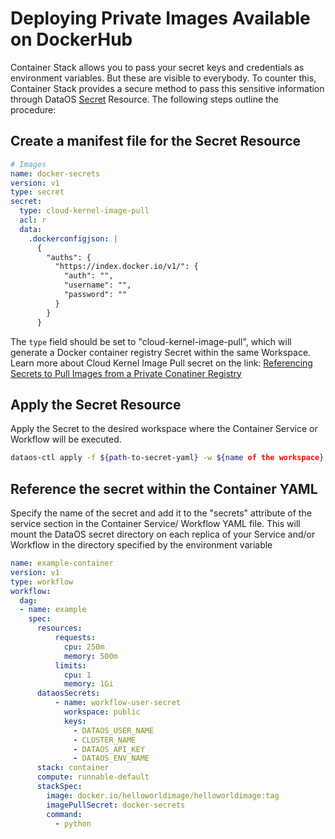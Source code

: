 # Deploying Private Images Available on DockerHub

Container Stack allows you to pass your secret keys and credentials as environment variables. But these are visible to everybody. To counter this, Container Stack provides a secure method to pass this sensitive information through DataOS [Secret](/resources/secret/) Resource. The following steps outline the procedure:

## Create a manifest file for the Secret Resource

```yaml
# Images
name: docker-secrets
version: v1
type: secret
secret:
  type: cloud-kernel-image-pull
  acl: r
  data:
    .dockerconfigjson: |
      {
        "auths": {
          "https://index.docker.io/v1/": {
            "auth": "",
            "username": "",
            "password": ""
          }
        }
      }
```

The `type` field should be set to "cloud-kernel-image-pull", which will generate a Docker container registry Secret within the same Workspace. Learn more about Cloud Kernel Image Pull secret on the link: [Referencing Secrets to Pull Images from a Private Conatiner Registry](/resources/secret/#referencing-secrets-to-pull-images-from-private-container-registry)

## Apply the Secret Resource

Apply the Secret to the desired workspace where the Container Service or Workflow will be executed.

```bash
dataos-ctl apply -f ${path-to-secret-yaml} -w ${name of the workspace}
```

## Reference the secret within the Container YAML

Specify the name of the secret and add it to the "secrets" attribute of the service section in the Container Service/ Workflow YAML file. This will mount the DataOS secret directory on each replica of your Service and/or Workflow in the directory specified by the environment variable

```yaml
name: example-container
version: v1
type: workflow
workflow:
  dag:
  - name: example
    spec:
      resources:
          requests:
            cpu: 250m
            memory: 500m
          limits:
            cpu: 1
            memory: 1Gi
      dataosSecrets:
          - name: workflow-user-secret
            workspace: public
            keys:
              - DATAOS_USER_NAME
              - CLUSTER_NAME
              - DATAOS_API_KEY
              - DATAOS_ENV_NAME
      stack: container
      compute: runnable-default
      stackSpec:
        image: docker.io/helloworldimage/helloworldimage:tag
        imagePullSecret: docker-secrets
        command:
          - python
```